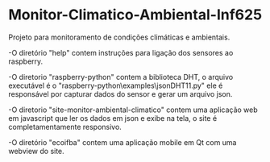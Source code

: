 # Monitor-Climatico-Ambiental-Inf625
Projeto para monitoramento de condições climáticas e ambientais.

-O diretório "help" contem instruções para ligação dos sensores ao raspberry.

-O diretorio "raspberry-python" contem a biblioteca DHT, o arquivo executável é o "raspberry-python\examples\jsonDHT11.py" ele é responsável
por capturar dados do sensor e gerar um arquivo json.

-O diretorio "site-monitor-ambiental-climatico" contem uma aplicação web em javascript que ler os dados em json e exibe na tela,
o site é completamentamente responsivo.

-O diretório "ecoifba" contem uma aplicação mobile em Qt com uma webview do site.
